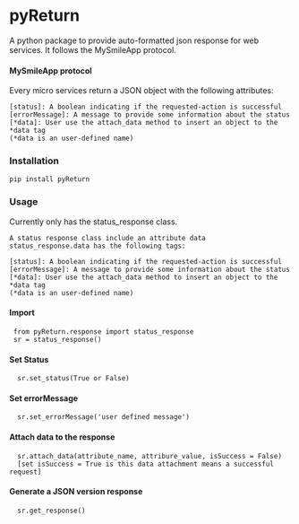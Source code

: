 # pyReturn
A python package to provide auto-formatted json response for web services. It follows the MySmileApp protocol.

#### MySmileApp protocol

   Every micro services return a JSON object with the following attributes:     
  
    [status]: A boolean indicating if the requested-action is successful
    [errorMessage]: A message to provide some information about the status
    [*data]: User use the attach_data method to insert an object to the *data tag
    (*data is an user-defined name)


### Installation
    pip install pyReturn
  
### Usage

   Currently only has the status_response class.
   
    A status response class include an attribute data
    status_response.data has the following tags:

    [status]: A boolean indicating if the requested-action is successful
    [errorMessage]: A message to provide some information about the status
    [*data]: User use the attach_data method to insert an object to the *data tag
    (*data is an user-defined name)
   
   #### Import
   
     from pyReturn.response import status_response
     sr = status_response()
     
   #### Set Status
      sr.set_status(True or False)
      
   #### Set errorMessage
      sr.set_errorMessage('user defined message')
      
   #### Attach data to the response
      sr.attach_data(attribute_name, attribure_value, isSuccess = False)
      [set isSuccess = True is this data attachment means a successful request]
      
   #### Generate a JSON version response
      sr.get_response()
   
